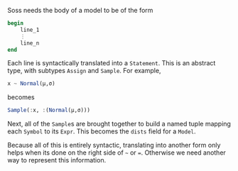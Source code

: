 Soss needs the body of a model to be of the form
```julia
begin
    line_1
    ⋮
    line_n
end
```
Each line is syntactically translated into a `Statement`. This is an abstract type, with subtypes `Assign` and `Sample`. For example,
```julia
x ~ Normal(μ,σ)
```
becomes
```julia
Sample(:x, :(Normal(μ,σ)))
```
Next, all of the `Sample`s are brought together to build a named tuple mapping each `Symbol` to its `Expr`. This becomes the `dists` field for a `Model`.

Because all of this is entirely syntactic, translating into another form only helps when its done on the right side of `~` or `=`. Otherwise we need another way to represent this information.